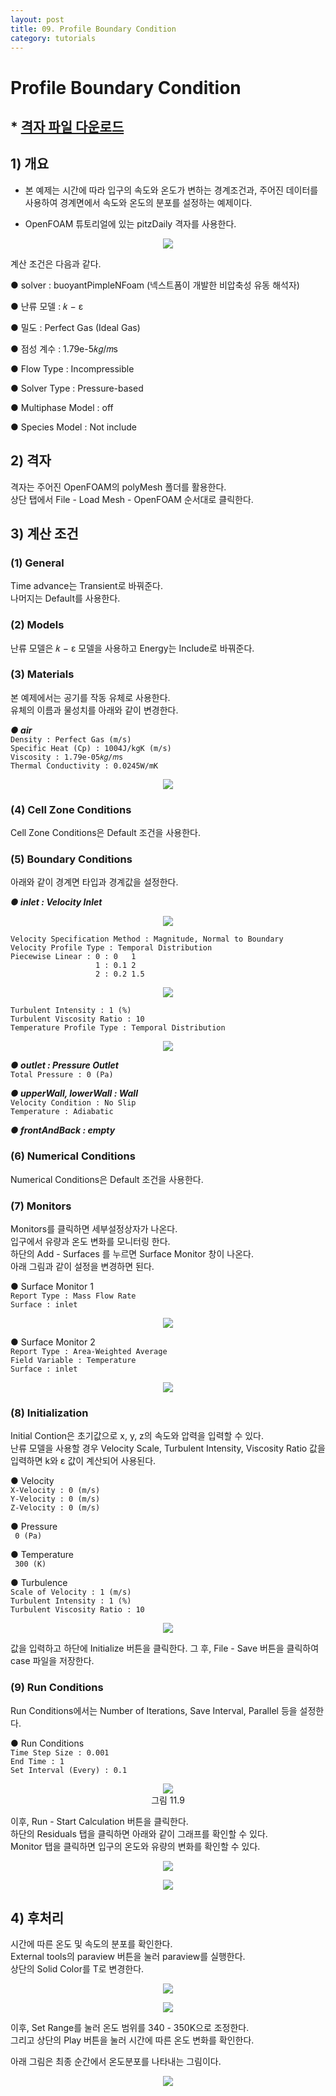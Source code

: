 ```yaml
---
layout: post
title: 09. Profile Boundary Condition
category: tutorials
---
```


# Profile Boundary Condition

## * [격자 파일 다운로드](https://drive.google.com/file/d/1pzp6DXomC0cyaxn0xzlpcneShrEkRW68/view?usp=sharing)

## 1) 개요
* 본 예제는 시간에 따라 입구의 속도와 온도가 변하는 경계조건과, 주어진 데이터를 사용하여 경계면에서 속도와 온도의 분포를 설정하는 예제이다.<br>

* OpenFOAM 튜토리얼에 있는 pitzDaily 격자를 사용한다.<br>

<p align='center'>
    <img src="https://github.com/nextfoam/baram-pages/raw/main/screenshots/profileBC/10.1.png"><br>
</p>

계산 조건은 다음과 같다. <br>

●  solver : buoyantPimpleNFoam (넥스트폼이 개발한 비압축성 유동 해석자) <br>

●  난류 모델 : 𝑘 − ε <br>

●  밀도 : Perfect Gas (Ideal Gas) <br>

●  점성 계수 : 1.79e-5𝑘𝑔/𝑚s <br>

●  Flow Type : Incompressible <br>

●  Solver Type : Pressure-based <br>

●  Multiphase Model : off <br>

●  Species Model : Not include <br>

## 2) 격자
격자는 주어진 OpenFOAM의 polyMesh 폴더를 활용한다. <br>
상단 탭에서 File - Load Mesh - OpenFOAM 순서대로 클릭한다. <br>

## 3) 계산 조건
### (1) General
Time advance는 Transient로 바꿔준다. <br>
나머지는 Default를 사용한다. <br>

### (2) Models
난류 모델은 𝑘 − ε 모델을 사용하고 Energy는 Include로 바꿔준다. <br>

### (3) Materials
본 예제에서는 공기를 작동 유체로 사용한다.<br>
유체의 이름과 물성치를 아래와 같이 변경한다. <br>

***●  air***<br>
```Density : Perfect Gas (m/s)```  <br>
```Specific Heat (Cp) : 1004J/kgK (m/s)```  <br>
```Viscosity : 1.79e-05𝑘𝑔/𝑚s```  <br>
```Thermal Conductivity : 0.0245W/mK```  <br>

<p align='center'>
    <img src="https://github.com/nextfoam/baram-pages/raw/main/screenshots/profileBC/Perfect Gas.png"><br>
</p>

### (4) Cell Zone Conditions
Cell Zone Conditions은 Default 조건을 사용한다.<br>

### (5) Boundary Conditions
아래와 같이 경계면 타입과 경계값을 설정한다.<br>

***●  inlet : Velocity Inlet***<br>

<p align='center'>
    <img src="https://github.com/nextfoam/baram-pages/raw/main/screenshots/profileBC/10.3.png"><br>
</p>

```Velocity Specification Method : Magnitude, Normal to Boundary```<br>
```Velocity Profile Type : Temporal Distribution```<br>
```Piecewise Linear : 0 : 0   1```<br>
```		              1 : 0.1 2```<br>
```		              2 : 0.2 1.5```<br>

<p align='center'>
    <img src="https://github.com/nextfoam/baram-pages/raw/main/screenshots/profileBC/10.4.png"><br>
</p>

```Turbulent Intensity : 1 (%)```<br>
```Turbulent Viscosity Ratio : 10```<br>
```Temperature Profile Type : Temporal Distribution```<br>

<p align='center'>
    <img src="https://github.com/nextfoam/baram-pages/raw/main/screenshots/profileBC/10.5.png"><br>
</p>

***●  outlet : Pressure Outlet***<br>
```Total Pressure : 0 (Pa)```<br>

***●  upperWall, lowerWall : Wall***<br>
```Velocity Condition : No Slip```<br>
```Temperature : Adiabatic```<br>

***●  frontAndBack : empty***<br>


### (6) Numerical Conditions
Numerical Conditions은 Default 조건을 사용한다.<br>

### (7) Monitors
Monitors를 클릭하면 세부설정상자가 나온다.<br>
입구에서 유량과 온도 변화를 모니터링 한다.<br>
하단의 Add - Surfaces 를 누르면 Surface Monitor 창이 나온다.<br>
아래 그림과 같이 설정을 변경하면 된다.<br>

●  Surface Monitor 1  <br>
```Report Type : Mass Flow Rate```<br>
```Surface : inlet```<br>

<p align='center'>
    <img src="https://github.com/nextfoam/baram-pages/raw/main/screenshots/profileBC/10.6.png"><br>
</p>


●  Surface Monitor 2  <br>
```Report Type : Area-Weighted Average```<br>
```Field Variable : Temperature```<br>
```Surface : inlet```<br>

<p align='center'>
    <img src="https://github.com/nextfoam/baram-pages/raw/main/screenshots/profileBC/10.7.png"><br>
</p>

### (8) Initialization

Initial Contion은 초기값으로 x, y, z의 속도와 압력을 입력할 수 있다.<br>
난류 모델을 사용할 경우 Velocity Scale, Turbulent Intensity, Viscosity Ratio 값을 입력하면 k와 ε 값이 계산되어 사용된다. <br>

●  Velocity  <br>
```X-Velocity : 0 (m/s)``` <br>
```Y-Velocity : 0 (m/s)``` <br>
```Z-Velocity : 0 (m/s)``` <br>

●  Pressure  <br>
``` 0 (Pa)``` <br>

●  Temperature  <br>
``` 300 (K)``` <br>


●  Turbulence <br>
```Scale of Velocity : 1 (m/s)``` <br>
```Turbulent Intensity : 1 (%)``` <br>
```Turbulent Viscosity Ratio : 10``` <br>

<p align='center'>
    <img src="https://github.com/nextfoam/baram-pages/raw/main/screenshots/profileBC/10.8.png"><br>
</p>

값을 입력하고 하단에 Initialize 버튼을 클릭한다. 그 후, File - Save 버튼을 클릭하여 case 파일을 저장한다. <br>

### (9) Run Conditions
Run Conditions에서는 Number of Iterations, Save Interval, Parallel 등을 설정한다. <br>

●  Run Conditions  <br>
```Time Step Size : 0.001``` <br>
```End Time : 1``` <br>
```Set Interval (Every) : 0.1``` <br>

<p align='center'>
    <img src="https://github.com/nextfoam/baram-pages/raw/main/screenshots/profileBC/10.9.png"><br>
    그림 11.9
</p>

이후, Run - Start Calculation 버튼을 클릭한다. <br>
하단의 Residuals 탭을 클릭하면 아래와 같이 그래프를 확인할 수 있다. <br>
Monitor 탭을 클릭하면 입구의 온도와 유량의 변화를 확인할 수 있다. <br>

<p align='center'>
    <img src="https://github.com/nextfoam/baram-pages/raw/main/screenshots/profileBC/10.10.png"><br>
</p>

<p align='center'>
    <img src="https://github.com/nextfoam/baram-pages/raw/main/screenshots/profileBC/10.11.png"><br>
</p>

## 4) 후처리
시간에 따른 온도 및 속도의 분포를 확인한다.<br>
External tools의 paraview 버튼을 눌러 paraview를 실행한다.<br>
상단의 Solid Color를 T로 변경한다.<br>

<p align='center'>
    <img src="https://github.com/nextfoam/baram-pages/raw/main/screenshots/profileBC/10.12.png"><br>
</p>

<p align='center'>
    <img src="https://github.com/nextfoam/baram-pages/raw/main/screenshots/profileBC/10.13.png"><br>
</p>

이후, Set Range를 눌러 온도 범위를 340 - 350K으로 조정한다.<br>
그리고 상단의 Play 버튼을 눌러 시간에 따른 온도 변화를 확인한다.<br>

아래 그림은 최종 순간에서 온도분포를 나타내는 그림이다.<br>

<p align='center'>
    <img src="https://github.com/nextfoam/baram-pages/raw/main/screenshots/profileBC/10.14.png"><br>
</p>